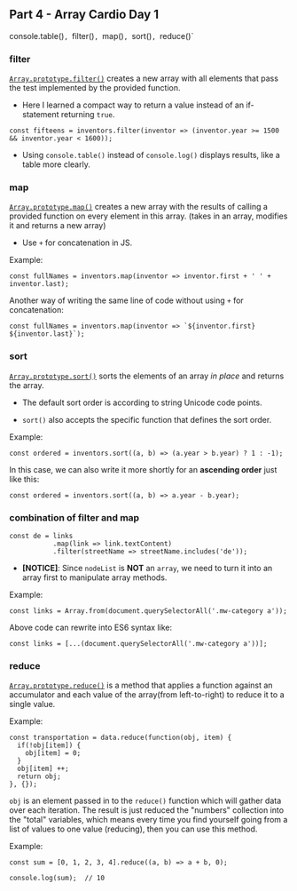 ## Part 4 - Array Cardio Day 1

console.table()`, `filter()`, `map()`, `sort()`, `reduce()`

### filter

[`Array.prototype.filter()`](https://developer.mozilla.org/en-US/docs/Web/JavaScript/Reference/Global_Objects/Array/filter) creates a new array with all elements that pass the test implemented by the provided function.

- Here I learned a compact way to return a value instead of an if-statement returning `true`.

```
const fifteens = inventors.filter(inventor => (inventor.year >= 1500 && inventor.year < 1600));
```

- Using `console.table()` instead of `console.log()` displays results, like a table more clearly.

### map

[`Array.prototype.map()`](https://developer.mozilla.org/en-US/docs/Web/JavaScript/Reference/Global_Objects/Array/map) creates a new array with the results of calling a provided function on every element in this array. (takes in an array, modifies it and returns a new array)

- Use `+` for concatenation in JS.

Example:

```
const fullNames = inventors.map(inventor => inventor.first + ' ' + inventor.last);
```

Another way of writing the same line of code without using `+` for concatenation:

```
const fullNames = inventors.map(inventor => `${inventor.first} ${inventor.last}`);
```

### sort

[`Array.prototype.sort()`](https://developer.mozilla.org/en-US/docs/Web/JavaScript/Reference/Global_Objects/Array/sort) sorts the elements of an array *in place* and returns the array.

- The default sort order is according to string Unicode code points.

- `sort()` also accepts the specific function that defines the sort order.

Example:

```
const ordered = inventors.sort((a, b) => (a.year > b.year) ? 1 : -1);
```

In this case, we can also write it more shortly for an **ascending order** just like this:

```
const ordered = inventors.sort((a, b) => a.year - b.year);
```

### combination of filter and map

```
const de = links
           .map(link => link.textContent)
           .filter(streetName => streetName.includes('de'));
```
- **[NOTICE]**: Since `nodeList` is **NOT** an `array`, we need to turn it into an array first to manipulate array methods.

Example:

```
const links = Array.from(document.querySelectorAll('.mw-category a'));
```

Above code can rewrite into ES6 syntax like:

```
const links = [...(document.querySelectorAll('.mw-category a'))];
```

### reduce

[`Array.prototype.reduce()`](https://developer.mozilla.org/en-US/docs/Web/JavaScript/Reference/Global_Objects/Array/Reduce) is a method that applies a function against an accumulator and each value of the array(from left-to-right) to reduce it to a single value.

Example:

```
const transportation = data.reduce(function(obj, item) {
  if(!obj[item]) {
    obj[item] = 0;
  }
  obj[item] ++;
  return obj;
}, {});
```

`obj` is an element passed in to the `reduce()` function which will gather data over each iteration. The result is just reduced the "numbers" collection into the "total" variables, which means every time you find yourself going from a list of values to one value (reducing), then you can use this method.

Example:

```
const sum = [0, 1, 2, 3, 4].reduce((a, b) => a + b, 0);

console.log(sum);  // 10
```
